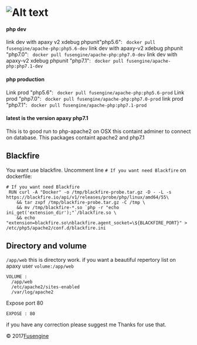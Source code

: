![Alt text](http://www.fusengine.ch/img/php7-apache.svg)
========================================================
#### php dev
link dev with apaxy v2  xdebug phpunit"php5.6": ``` docker pull fusengine/apache-php:php5.6-dev```
link dev with apaxy-v2 xdebug phpunit "php7.0": ``` docker pull fusengine/apache-php:php7.0-dev```
link dev with apaxy-v2 xdebug phpunit "php7.1": ``` docker pull fusengine/apache-php:php7.1-dev```

#### php production
Link prod "php5.6": ``` docker pull fusengine/apache-php:php5.6-prod``` 
Link prod "php7.0": ``` docker pull fusengine/apache-php:php7.0-prod``` 
link prod "php7.1": ``` docker pull fusengine/apache-php:php7.1-prod```

#### latest is the version apaxy php7.1

This is to good run to php-apache2 on OSX this containt adminer to connect on database. This packages containt apache2 and php7.1 

Blackfire
---------

You want use blackfire. Uncomment line `# If you want need Blackfire` on dockerfile:

```
# If you want need Blackfire
 RUN curl -A "Docker" -o /tmp/blackfire-probe.tar.gz -D - -L -s https://blackfire.io/api/v1/releases/probe/php/linux/amd64/55\
    && tar zxpf /tmp/blackfire-probe.tar.gz -C /tmp \
    && mv /tmp/blackfire-*.so `php -r "echo ini_get('extension_dir');"`/blackfire.so \
    && echo "extension=blackfire.so\nblackfire.agent_socket=\${BLACKFIRE_PORT}" > /etc/php5/apache2/conf.d/blackfire.ini

```

Directory and volume
--------------------

`/app/web` this is directory work. if you want a beautiful repertory list on apaxy user `volume:/app/web`

```
VOLUME :
  /app/web
  /etc/apache2/sites-enabled
  /var/log/apache2
```

Expose port 80 

```
EXPOSE : 80
```

if you have any correction please suggest me Thanks for use that.

&copy; 2017[Fusengine](http://fusengine.com)
